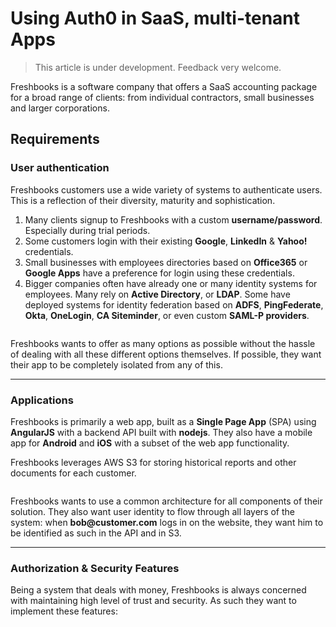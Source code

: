 # Using Auth0 in SaaS, multi-tenant Apps

> This article is under development. Feedback very welcome.

Freshbooks is a software company that offers a SaaS accounting package for a broad range of clients: from individual contractors, small businesses and larger corporations.

## Requirements

### User authentication

Freshbooks customers use a wide variety of systems to authenticate users. This is a reflection of their diversity, maturity and sophistication. 

1. Many clients signup to Freshbooks with a custom __username/password__. Especially during trial periods.
2. Some customers login with their existing __Google__, __LinkedIn__ & __Yahoo!__ credentials.
3. Small businesses with employees directories based on __Office365__ or __Google Apps__ have a preference for login using these credentials.
4. Bigger companies often have already one or many identity systems for employees. Many rely on __Active Directory__, or __LDAP__. Some have deployed systems for identity federation based on __ADFS__, __PingFederate__, __Okta__, __OneLogin__, __CA Siteminder__, or even custom __SAML-P providers__.

![]()

Freshbooks wants to offer as many options as possible without the hassle of dealing with all these different options themselves. If possible, they want their app to be completely isolated from any of this.

---

### Applications

Freshbooks is primarily a web app, built as a __Single Page App__ (SPA) using __AngularJS__ with a backend API built with __nodejs__. They also have a mobile app for __Android__ and __iOS__ with a subset of the web app functionality. 

Freshbooks leverages AWS S3 for storing historical reports and other documents for each customer. 

![]()

Freshbooks wants to use a common architecture for all components of their solution. They also want user identity to flow through all layers of the system: when __bob@customer.com__ logs in on the website, they want him to be identified as such in the API and in S3.

---

### Authorization & Security Features

Being a system that deals with money, Freshbooks is always concerned with maintaining high level of trust and security. As such they want to implement these features:


